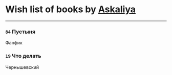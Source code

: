 # Wish list of books by [Askaliya](https://plus.google.com/u/0/108887983030919100717/)
---

### `84` Пустыня
Фанфик

### `19` Что делать
Чернышевский


